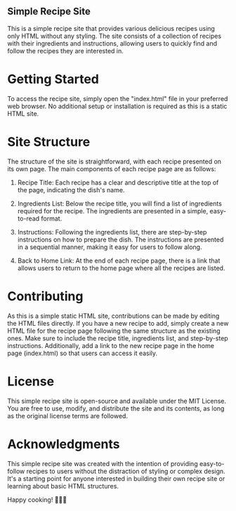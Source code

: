 ## Simple Recipe Site

This is a simple recipe site that provides various delicious recipes using only HTML without any styling. The site consists of a collection of recipes with their ingredients and instructions, allowing users to quickly find and follow the recipes they are interested in.

# Getting Started

To access the recipe site, simply open the "index.html" file in your preferred web browser. No additional setup or installation is required as this is a static HTML site.

# Site Structure

The structure of the site is straightforward, with each recipe presented on its own page. The main components of each recipe page are as follows:

1. Recipe Title: Each recipe has a clear and descriptive title at the top of the page, indicating the dish's name.

2. Ingredients List: Below the recipe title, you will find a list of ingredients required for the recipe. The ingredients are presented in a simple, easy-to-read format.

3. Instructions: Following the ingredients list, there are step-by-step instructions on how to prepare the dish. The instructions are presented in a sequential manner, making it easy for users to follow along.

4. Back to Home Link: At the end of each recipe page, there is a link that allows users to return to the home page where all the recipes are listed.

# Contributing

As this is a simple static HTML site, contributions can be made by editing the HTML files directly. If you have a new recipe to add, simply create a new HTML file for the recipe page following the same structure as the existing ones. Make sure to include the recipe title, ingredients list, and step-by-step instructions. Additionally, add a link to the new recipe page in the home page (index.html) so that users can access it easily.

# License

This simple recipe site is open-source and available under the MIT License. You are free to use, modify, and distribute the site and its contents, as long as the original license terms are followed.

# Acknowledgments

This simple recipe site was created with the intention of providing easy-to-follow recipes to users without the distraction of styling or complex design. It's a starting point for anyone interested in building their own recipe site or learning about basic HTML structures.

Happy cooking! 🍳🥗🍰

